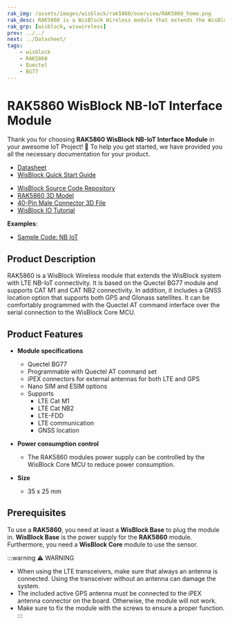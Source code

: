 ```yaml
---
rak_img: /assets/images/wisblock/rak5860/overview/RAK5860_home.png
rak_desc: RAK5860 is a WisBlock Wireless module that extends the WisBlock system with LTE NB-IoT connectivity. It is based on the Quectel BG77 module and supports CAT M1 and CAT NB2 connectivity.
rak_grp: [wisblock, wiswireless]
prev: ../../
next: ../Datasheet/
tags:
    - wisblock
    - RAK5860
    - Quectel
    - BG77
---
```


# RAK5860 WisBlock NB-IoT Interface Module

Thank you for choosing **RAK5860 WisBlock NB-IoT Interface Module** in your awesome IoT Project! 🎉 To help you get started, we have provided you all the necessary documentation for your product.


* [Datasheet](../Datasheet/)
* <a href="../../Quickstart/" target="_blank">WisBlock Quick Start Guide</a>
<!---* [WisBlock Quick Start Guide](../../Quickstart/)-->
* [WisBlock Source Code Repository](https://github.com/RAKWireless/WisBlock/)
* [RAK5860 3D Model](https://downloads.rakwireless.com/3D_File/WisBlock/3D_RAK5860.stp)
* [40-Pin Male Connector 3D File](https://downloads.rakwireless.com/3D_File/Accessory/WisConnector/M40S1003K6M.stp)
* [WisBlock IO Tutorial](/Knowledge-Hub/Learn/WisBlock-IO-Tutorial/)

**Examples**: 

* [Sample Code: NB IoT](https://github.com/RAKWireless/WisBlock/tree/master/examples/communications/Cellular)

## Product Description

RAK5860 is a WisBlock Wireless module that extends the WisBlock system with LTE NB-IoT connectivity. It is based on the Quectel BG77 module and supports CAT M1 and CAT NB2 connectivity. In addition, it includes a GNSS location option that supports both GPS and Glonass satellites. It can be comfortably programmed with the Quectel AT command interface over the serial connection to the WisBlock Core MCU.

<!---
The RAK5860 module is part of the WisBlock series, specifically, it is one of the modules that belongs to the WisIO category. This module was designed to be part of a production-ready IoT solution in a modular way, and must be combined with a WisCore and a WisBase module. 

The RAK5860 is a module designed to work with the RAK5005 base board, it provides wireless communication (LTE Cat M1, LTE Cat NB2) features to the final application. This module support LTE-FDD network, and supports half-duplex operation in LTE network. It also provides optional GNSS functionality.

For debugging purpose, a Micro-USB connector is used for sending AT commands, data transmission and receiving GNSS NMEA output. Once the module is integrated with the RAK5005 base board, the internal UART port of the module is connected through the WisIO connector to a WisCore module.
-->

## Product Features 

* **Module specifications**    
    * Quectel BG77    
    * Programmable with Quectel AT command set    
    * iPEX connectors for external antennas for both LTE and GPS    
    * Nano SIM and ESIM options    
    * Supports    
        * LTE Cat M1    
        * LTE Cat NB2    
        * LTE-FDD    
        * LTE communication    
        * GNSS location    

* **Power consumption control**    
    * The RAK5860 modules power supply can be controlled by the WisBlock Core MCU to reduce power consumption. 

* **Size**    
    * 35 x 25&nbsp;mm    

## Prerequisites

To use a **RAK5860**, you need at least a **WisBlock Base** to plug the module in. **WisBlock Base** is the power supply for the **RAK5860** module. Furthermore, you need a **WisBlock Core** module to use the sensor.   

:::warning ⚠️ WARNING    
* When using the LTE transceivers, make sure that always an antenna is connected. Using the transceiver without an antenna can damage the system.    
* The included active GPS antenna must be connected to the iPEX antenna connector on the board. Otherwise, the module will not work.    
* Make sure to fix the module with the screws to ensure a proper function.    
:::

